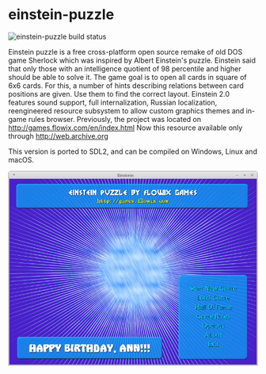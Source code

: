 # einstein-puzzle

![einstein-puzzle build status](https://api.travis-ci.org/ptitSeb/einstein-puzzle.png "einstein-puzzle build status")

Einstein puzzle is a free cross-platform open source remake of old DOS game Sherlock which was inspired by Albert Einstein's puzzle. Einstein said that only those with an intelligence quotient of 98 percentile and higher should be able to solve it.   The game goal is to open all cards in square of 6x6 cards. For this, a number of hints describing relations between card positions are given. Use them to find the correct layout.  Einstein 2.0 features sound support, full internalization, Russian localization, reengineered resource subsystem to allow custom graphics themes and in-game rules browser.   Previously, the project was located on http://games.flowix.com/en/index.html Now this resource available only through http://web.archive.org

This version is ported to SDL2, and can be compiled on Windows, Linux and macOS.

![sreenshot on Linux](screenshot.png "screenshot on Linux")
